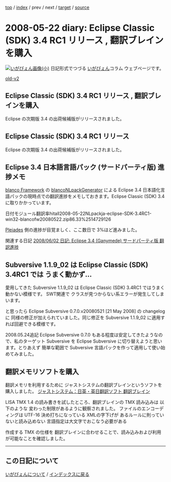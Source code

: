 [top](https://igapyon.github.io/diary/) 
 / [index](https://igapyon.github.io/diary/2008/index.html) 
 / prev 
 / next 
 / [target](https://igapyon.github.io/diary/2008/ig080522.html) 
 / [source](https://github.com/igapyon/diary/blob/gh-pages/2008/ig080522.html.src.md) 

2008-05-22 diary: Eclipse Classic (SDK) 3.4 RC1 リリース , 翻訳ブレインを購入
=====================================================================================================
[![いがぴょん画像(小)](https://igapyon.github.io/diary/images/iga200306s.jpg "いがぴょん")](https://igapyon.github.io/diary/memo/memoigapyon.html) 日記形式でつづる [いがぴょん](https://igapyon.github.io/diary/memo/memoigapyon.html)コラム ウェブページです。

[old-v2](ig080522-orig.html)

## Eclipse Classic (SDK) 3.4 RC1 リリース , 翻訳ブレインを購入

Eclipse の次期版 3.4 の出荷候補版がリリースされました。






## Eclipse Classic (SDK) 3.4 RC1 リリース


Eclipse の次期版 3.4 の出荷候補版がリリースされました。

## Eclipse  3.4  日本語言語パック (サードパーティ版) 進捗メモ


[blanco Framework](http://www.igapyon.jp/blanco/blanco.ja.html) の [blancoNLpackGenerator](http://www.igapyon.jp/blanco/blanconlpackgenerator.html)
による Eclipse 3.4 日本語化言語パックの現時点での翻訳進捗をメモしておきます。Eclipse Classic (SDK) 3.4
に取りかかっています。

日付モジュール翻訳率hitall2008-05-22NLpackja-eclipse-SDK-3.4RC1-win32-blancofw20080522.zip86.33%2514729126


[Pleiades](http://mergedoc.sourceforge.jp/pleiades.html) 側の進捗が目覚ましく、ここ数日で 3%ほど進みました。

関連する日記
[2008/06/02 日記: Eclipse 3.4 (Ganymede) サードパーティ版 翻訳進捗](ig080602.html)


## Subversive 1.1.9_02 は Eclipse Classic (SDK) 3.4RC1 では うまく動かず…


愛用してきた Subversive 1.1.9_02 は Eclipse Classic (SDK) 3.4RC1 ではうまく動かない模様です。
SWT関連で クラスが見つからない系エラーが発生してしまいます。

と思ったら Eclipse Subversive 0.7.0.v20080521 [21 May 2008] の changelog に 同様の修正が加えられていました。同じ修正を
Subversive 1.1.9_02 に適用すれば回避できる模様です。

2008.05.24追記 Eclipse Subversive 0.7.0 もある程度は安定してきたようなので、私のターゲット Subversive を Eclipse
Subversive に切り替えようと思います。とりあえず 簡単な範囲で Subversive 言語パックを作って適用して使い始めてみました。

## 翻訳メモリソフトを購入


翻訳メモリを利用するために ジャストシステムの翻訳ブレインというソフトを購入しました。
[ジャストシステム：日英・英日翻訳ソフト 翻訳ブレイン](http://www.justsystems.com/jp/software/dt/honyaku/)


LISA TMX 1.4 の読み書きを試したところ、翻訳ブレインの TMX 読み込みは 以下のような 変わった制限があるように観察されました。
ファイルのエンコーディングは UTF-16 決め打ちになっている
  XMLの字下げが あるルールに則っていないと読み込めない
  言語指定は大文字でおこなう必要がある


作成する TMX の仕様を 翻訳ブレインに合わせることで、読み込みおよび利用が可能なことを確認しました。


----------------------------------------------------------------------------------------------------

## この日記について
[いがぴょんについて](https://igapyon.github.io/diary/memo/memoigapyon.html) / [インデックスに戻る](https://igapyon.github.io/diary/idxall.html)
